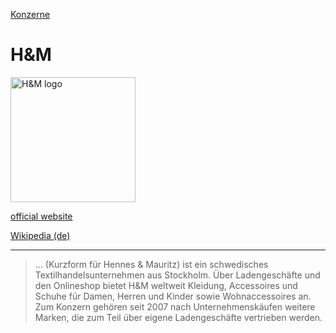 [Konzerne](../konzerne.html)   

# H&M

<img src="https://upload.wikimedia.org/wikipedia/commons/5/53/H%26M-Logo.svg" height="200" alt="H&M logo">   

[official website](http://www.hm.com/)

[Wikipedia (de)](https://de.wikipedia.org/wiki/H%26M)

---

> ... (Kurzform für Hennes & Mauritz) ist ein schwedisches Textilhandels­unternehmen aus Stockholm. Über Ladengeschäfte und den Onlineshop bietet H&M weltweit Kleidung, Accessoires und Schuhe für Damen, Herren und Kinder sowie Wohnaccessoires an. Zum Konzern gehören seit 2007 nach Unternehmenskäufen weitere Marken, die zum Teil über eigene Ladengeschäfte vertrieben werden.
